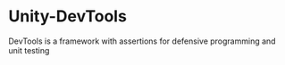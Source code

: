 # Unity-DevTools
DevTools is a framework with assertions for defensive programming and unit testing
